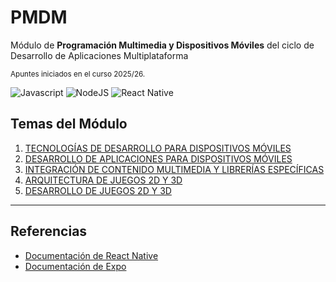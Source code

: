 # PMDM
Módulo de **Programación Multimedia y Dispositivos Móviles** del ciclo de Desarrollo de Aplicaciones Multiplataforma

<small>Apuntes iniciados en el curso 2025/26.</small>

![Javascript](https://img.shields.io/badge/Javascript-7+-yellow?logo=javascript&style=for-the-badge)
![NodeJS](https://img.shields.io/badge/NodeJS-18+-green?logo=nodedotjs&style=for-the-badge)
![React Native](https://img.shields.io/badge/React_Native-0.80+-blue?logo=react&style=for-the-badge)



## Temas del Módulo

1. [TECNOLOGÍAS DE DESARROLLO PARA DISPOSITIVOS MÓVILES](01_Tema1/README.md)
2. [DESARROLLO DE APLICACIONES PARA DISPOSITIVOS MÓVILES](02_Tema2/README.md)
3. [INTEGRACIÓN DE CONTENIDO MULTIMEDIA Y LIBRERÍAS ESPECÍFICAS](03_Tema3/README.md)
4. [ARQUITECTURA DE JUEGOS 2D Y 3D](04_Tema4/README.md)
5. [DESARROLLO DE JUEGOS 2D Y 3D](05_Tema5/README.md)


---

## Referencias

- [Documentación de React Native](https://reactnative.dev/docs/getting-started)
- [Documentación de Expo](https://docs.expo.dev/)
